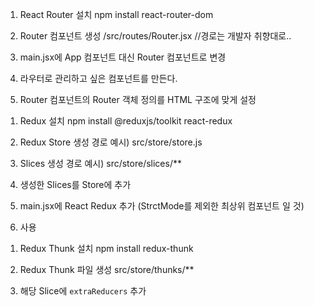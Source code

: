 <!-- React Router -->
1. React Router 설치
npm install react-router-dom

2. Router 컴포넌트 생성
/src/routes/Router.jsx  //경로는 개발자 취향대로..

3. main.jsx에 App 컴포넌트 대신 Router 컴포넌트로 변경

4. 라우터로 관리하고 싶은 컴포넌트를 만든다.

5. Router 컴포넌트의 Router 객체 정의를 HTML 구조에 맞게 설정

<!-- Redux -->
<!-- 상태 관리 라이브러리, 중앙 집중식 상태관리 패턴 구현 -->
1. Redux 설치
npm install @reduxjs/toolkit react-redux

2. Redux Store 생성
경로 예시) src/store/store.js

3. Slices 생성
경로 예시) src/store/slices/**

4. 생성한 Slices를 Store에 추가

5. main.jsx에 React Redux <Provider> 추가 (StrctMode를
 제외한 최상위 컴포넌트 일 것)

6. 사용

<!-- Redux Thunk -->
1. Redux Thunk 설치
npm install redux-thunk

2. Redux Thunk 파일 생성
src/store/thunks/**

3. 해당 Slice에 `extraReducers` 추가